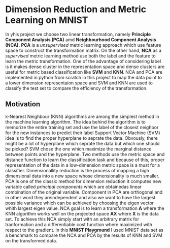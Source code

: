 # Dimension Reduction and Metric Learning on MNIST
In yhis project we choose two linear transformation, namely **Principle Component Analysis (PCA)** amd **Neighbourhood Component Analysis (NCA)**. **PCA** is a *unsupervised* metric learning approach which use feature space to construct the transformation matrix. On the other hand, 
**NCA** as a *supervised* metric learning method use both the label and the feature to learn the metric transformation. One of the advantage of considering label is it makes dense cluster in the representation space and dense clusters are useful for metric based classification like **SVM** and **KNN**.  NCA and PCA are implemented in python from scratch in this project to map the data point to a lower dimension representaion space and SVM and KNN are used to classify the test set to compare the efficiency of the transformation.
## Motivation
k-Nearest Neighbour (KNN) algorithms are among the simplest method in the machine learning algorithm. The idea behind the algorithm is to memorize the entire training set and use the label of the closest neighbor for the new instances to predict their label
Support Vector Machine (SVM) idea is to find the proper hyperplane to seprate the data. Obvously, there might be a lot of hyperplane which seprate the data but which one should be picked? SVM chose the one which maximize the marginal distance between points and the hyperplane.
Two methods use the metric space and distance function to learn the classification task and because of this, proper representation of the data in a low-dimension metric space is a must for a classifier. Dimensionallity reduction is the process of mapping a high dimensional data into a new space whose dimensionality is much smaller. PCA is one of the classic method for dimension reduction it computes new variable called *principal components* which are obtainedas linear combination of the original variable.  Component in PCA are orthogonal and in other word they areindependent and also we want to have the largest possible variance which can be achieved by choosing the eigen vector whith largest eigen value. NCA goal is to learn a transformation **A** where the KNN algorithm works well on the projected space **AX** where **X** is the data set. To achieve this NCA simply start with an arbitrary matrix for tranformation and a differentiable cost function where maximized with respect to the gradient. In this **MNIST Playground** I used MNIST data set as a benchmark to compare the NCA and PCA by the results of KNN and SVM on the transformed data. 
